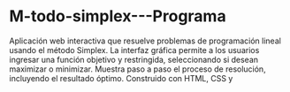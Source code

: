 # M-todo-simplex---Programa
Aplicación web interactiva que resuelve problemas de programación lineal usando el método Simplex. La interfaz gráfica permite a los usuarios ingresar una función objetivo y restringida, seleccionando si desean maximizar o minimizar. Muestra paso a paso el proceso de resolución, incluyendo el resultado óptimo. Construido con HTML, CSS y
